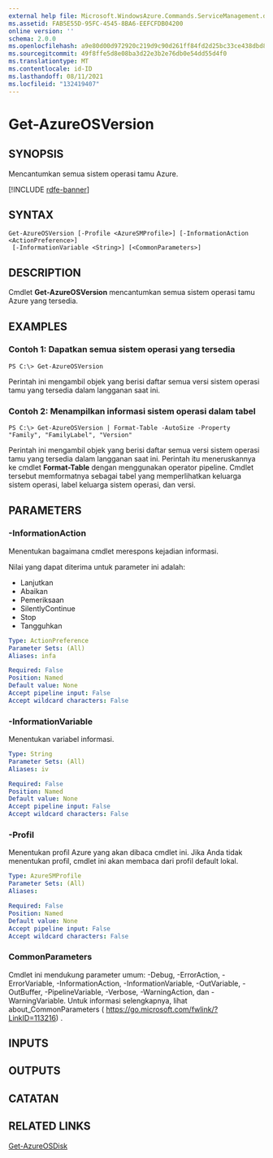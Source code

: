 ```yaml
---
external help file: Microsoft.WindowsAzure.Commands.ServiceManagement.dll-Help.xml
ms.assetid: FAB5E55D-95FC-4545-8BA6-EEFCFDB04200
online version: ''
schema: 2.0.0
ms.openlocfilehash: a9e80d00d972920c219d9c90d261ff84fd2d25bc33ce438dbd809f42a07e77c3
ms.sourcegitcommit: 49f8ffe5d8e08ba3d22e3b2e76db0e54dd55d4f0
ms.translationtype: MT
ms.contentlocale: id-ID
ms.lasthandoff: 08/11/2021
ms.locfileid: "132419407"
---
```

# Get-AzureOSVersion

## SYNOPSIS
Mencantumkan semua sistem operasi tamu Azure.

[!INCLUDE [rdfe-banner](../../includes/rdfe-banner.md)]

## SYNTAX

```
Get-AzureOSVersion [-Profile <AzureSMProfile>] [-InformationAction <ActionPreference>]
 [-InformationVariable <String>] [<CommonParameters>]
```

## DESCRIPTION
Cmdlet **Get-AzureOSVersion** mencantumkan semua sistem operasi tamu Azure yang tersedia.

## EXAMPLES

### Contoh 1: Dapatkan semua sistem operasi yang tersedia
```
PS C:\> Get-AzureOSVersion
```

Perintah ini mengambil objek yang berisi daftar semua versi sistem operasi tamu yang tersedia dalam langganan saat ini.

### Contoh 2: Menampilkan informasi sistem operasi dalam tabel
```
PS C:\> Get-AzureOSVersion | Format-Table -AutoSize -Property "Family", "FamilyLabel", "Version"
```

Perintah ini mengambil objek yang berisi daftar semua versi sistem operasi tamu yang tersedia dalam langganan saat ini.
Perintah itu meneruskannya ke cmdlet **Format-Table** dengan menggunakan operator pipeline.
Cmdlet tersebut memformatnya sebagai tabel yang memperlihatkan keluarga sistem operasi, label keluarga sistem operasi, dan versi.

## PARAMETERS

### -InformationAction
Menentukan bagaimana cmdlet merespons kejadian informasi.

Nilai yang dapat diterima untuk parameter ini adalah:

- Lanjutkan
- Abaikan
- Pemeriksaan
- SilentlyContinue
- Stop
- Tangguhkan

```yaml
Type: ActionPreference
Parameter Sets: (All)
Aliases: infa

Required: False
Position: Named
Default value: None
Accept pipeline input: False
Accept wildcard characters: False
```

### -InformationVariable
Menentukan variabel informasi.

```yaml
Type: String
Parameter Sets: (All)
Aliases: iv

Required: False
Position: Named
Default value: None
Accept pipeline input: False
Accept wildcard characters: False
```

### -Profil
Menentukan profil Azure yang akan dibaca cmdlet ini.
Jika Anda tidak menentukan profil, cmdlet ini akan membaca dari profil default lokal.

```yaml
Type: AzureSMProfile
Parameter Sets: (All)
Aliases: 

Required: False
Position: Named
Default value: None
Accept pipeline input: False
Accept wildcard characters: False
```

### CommonParameters
Cmdlet ini mendukung parameter umum: -Debug, -ErrorAction, -ErrorVariable, -InformationAction, -InformationVariable, -OutVariable, -OutBuffer, -PipelineVariable, -Verbose, -WarningAction, dan -WarningVariable. Untuk informasi selengkapnya, lihat about_CommonParameters ( https://go.microsoft.com/fwlink/?LinkID=113216) .

## INPUTS

## OUTPUTS

## CATATAN

## RELATED LINKS

[Get-AzureOSDisk](./Get-AzureOSDisk.md)


